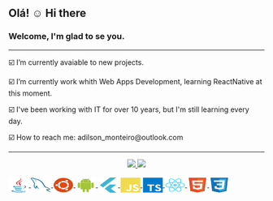 ## Olá! ☺️ Hi there  
<div>
  <h3> Welcome, I'm glad to se you.</h3>
<p>
  <hr>
☑️ I’m currently avaiable to new projects.
</p> 
<p>
☑️ I’m currently work whith Web Apps Development, learning ReactNative at this moment.
</p>
☑️ I've been working with IT for over 10 years, but I'm still learning every day.
</p>
<p>
☑️ How to reach me: adilson_monteiro@outlook.com
<p/>
</div>
 <hr>
<div align="center">
  <a href="https://github.com/amdjr">
  <img height="180em" src="https://github-readme-stats.vercel.app/api?username=amdjr&show_icons=true&theme=dark&include_all_commits=true&count_private=true"/>
  <img height="180em" src="https://github-readme-stats.vercel.app/api/top-langs/?username=amdjr&layout=compact&langs_count=7&theme=dark"/>
</div>
  <div style="display: inline_block"><br>
        <img align="center" alt="amdjr-CSS" height="30" width="40" 
  src="https://raw.githubusercontent.com/devicons/devicon/master/icons/java/java-original.svg">
        <img align="center" alt="amdjr-CSS" height="30" width="40" 
  src="https://raw.githubusercontent.com/devicons/devicon/master/icons/mysql/mysql-original.svg">
  <img align="center" alt="amdjr-Js" height="30" width="40" src="https://raw.githubusercontent.com/devicons/devicon/master/icons/ubuntu/ubuntu-plain.svg">   
  <img align="center" alt="amdjr-CSS" height="30" width="40" 
  src="https://raw.githubusercontent.com/devicons/devicon/master/icons/android/android-original.svg">
     <img align="center" alt="amdjr-Js" height="30" width="40" src="https://raw.githubusercontent.com/devicons/devicon/master/icons/flutter/flutter-plain.svg">  
  <img align="center" alt="amdjr-Js" height="30" width="40" src="https://raw.githubusercontent.com/devicons/devicon/master/icons/javascript/javascript-plain.svg">
  <img align="center" alt="amdjr-Ts" height="30" width="40" src="https://raw.githubusercontent.com/devicons/devicon/master/icons/typescript/typescript-plain.svg">
  <img align="center" alt="amdjr-React" height="30" width="40" src="https://raw.githubusercontent.com/devicons/devicon/master/icons/react/react-original.svg">
  <img align="center" alt="amdjr-HTML" height="30" width="40" src="https://raw.githubusercontent.com/devicons/devicon/master/icons/html5/html5-original.svg">
  <img align="center" alt="amdjr-CSS" height="30" width="40" src="https://raw.githubusercontent.com/devicons/devicon/master/icons/css3/css3-original.svg">
  </div>

  
  
  

    
  
